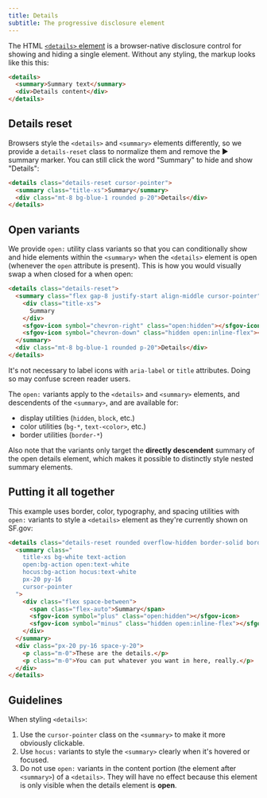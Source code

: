 ```yaml
---
title: Details
subtitle: The progressive disclosure element
---
```


The HTML [`<details>` element][details] is a browser-native disclosure control
for showing and hiding a single element. Without any styling, the markup looks
like this this:

```html id="bare-details" standalone="false" height="40"
<details>
  <summary>Summary text</summary>
  <div>Details content</div>
</details>
```

## Details reset
Browsers style the `<details>` and `<summary>` elements differently, so we
provide a `details-reset` class to normalize them and remove the ▶ summary
marker. You can still click the word "Summary" to hide and show "Details":

```html height="96"
<details class="details-reset cursor-pointer">
  <summary class="title-xs">Summary</summary>
  <div class="mt-8 bg-blue-1 rounded p-20">Details</div>
</details>
```

## Open variants
We provide `open:` utility class variants so that you can conditionally
show and hide elements within the `<summary>` when the `<details>` element is
open (whenever the `open` attribute is present).
This is how you would visually swap a
<sfgov-icon symbol="chevron-right" aria-label="chevron-right icon"></sfgov-icon>
when closed for a 
<sfgov-icon symbol="chevron-down" aria-label="chevron-down icon"></sfgov-icon>
when open:

```html height="96"
<details class="details-reset">
  <summary class="flex gap-8 justify-start align-middle cursor-pointer">
    <div class="title-xs">
      Summary
    </div>
    <sfgov-icon symbol="chevron-right" class="open:hidden"></sfgov-icon>
    <sfgov-icon symbol="chevron-down" class="hidden open:inline-flex"></sfgov-icon>
  </summary>
  <div class="mt-8 bg-blue-1 rounded p-20">Details</div>
</details>
```

<div class="flex items-start gap-20 bg-blue-1 rounded p-20 my-40">
  <sfgov-icon symbol="info" class="mt-2"></sfgov-icon>
  <div>
    It's not necessary to label icons with <code>aria-label</code> or
    <code>title</code> attributes. Doing so may confuse screen reader users.
  </div>
</div>

The `open:` variants apply to the `<details>` and `<summary>` elements, and
descendents of the `<summary>`, and are available for:

- display utilities (`hidden`, `block`, etc.)
- color utilities (`bg-*`, `text-<color>`, etc.)
- border utilities (`border-*`)

Also note that the variants only target the **directly descendent** summary of
the open details element, which makes it possible to distinctly style nested
summary elements.

## Putting it all together
This example uses border, color, typography, and spacing utilities with `open:`
variants to style a `<details>` element as they're currently shown on SF.gov:

```html height="180"
<details class="details-reset rounded overflow-hidden border-solid border-3 border-action">
  <summary class="
    title-xs bg-white text-action
    open:bg-action open:text-white
    hocus:bg-action hocus:text-white
    px-20 py-16
    cursor-pointer
  ">
    <div class="flex space-between">
      <span class="flex-auto">Summary</span>
      <sfgov-icon symbol="plus" class="open:hidden"></sfgov-icon>
      <sfgov-icon symbol="minus" class="hidden open:inline-flex"></sfgov-icon>
    </div>
  </summary>
  <div class="px-20 py-16 space-y-20">
    <p class="m-0">These are the details.</p>
    <p class="m-0">You can put whatever you want in here, really.</p>
  </div>
</details>
```

## Guidelines
When styling `<details>`:

1. Use the `cursor-pointer` class on the `<summary>` to make it more obviously
   clickable.
1. Use `hocus:` variants to style the `<summary>` clearly when it's hovered or
   focused.
1. Do not use `open:` variants in the content portion (the element after
   `<summary>`) of a `<details>`. They will have no effect because this element
   is only visible when the details element is **open**.

[details]: https://developer.mozilla.org/en-US/docs/Web/HTML/Element/details
